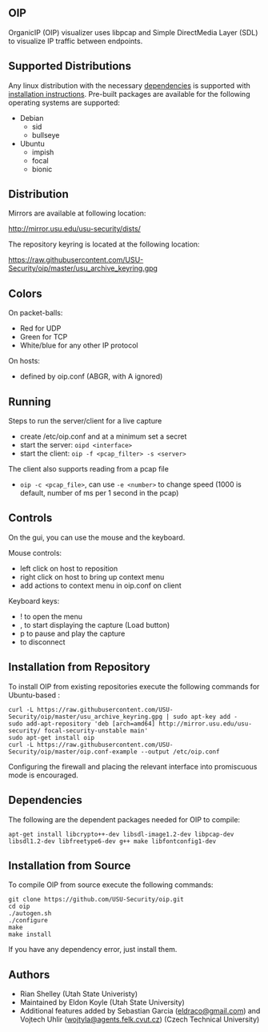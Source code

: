 OIP
---

OrganicIP (OIP) visualizer uses libpcap and Simple DirectMedia Layer (SDL) to visualize IP traffic between endpoints.

Supported Distributions
-----------------------

Any linux distribution with the necessary [dependencies](#dependencies) is supported with [installation instructions](#installation-from-source). Pre-built packages are available for the following operating systems are supported: 

- Debian
   - sid
   - bullseye
- Ubuntu 
   - impish
   - focal
   - bionic

Distribution
------------

Mirrors are available at following location:

http://mirror.usu.edu/usu-security/dists/

The repository keyring is located at the following location: 

https://raw.githubusercontent.com/USU-Security/oip/master/usu_archive_keyring.gpg

Colors
------

On packet-balls:
 - Red for UDP
 - Green for TCP
 - White/blue for any other IP protocol

On hosts:
 - defined by oip.conf (ABGR, with A ignored)

Running
-------

Steps to run the server/client for a live capture

 - create /etc/oip.conf and at a minimum set a secret
 - start the server: `oipd <interface>`
 - start the client: `oip -f <pcap_filter> -s <server>`

The client also supports reading from a pcap file

 - `oip -c <pcap_file>`, can use `-e <number>` to change speed (1000 is default, number of ms per 1 second in the pcap)

Controls
--------

On the gui, you can use the mouse and the keyboard.

Mouse controls:

 - left click on host to reposition
 - right click on host to bring up context menu
 - add actions to context menu in oip.conf on client

Keyboard keys:

 - ! to open the menu
 - , to start displaying the capture (Load button)
 - p to pause and play the capture
 - <ESC> to disconnect

Installation from Repository
----------------------------

To install OIP from existing repositories execute the following commands for Ubuntu-based : 

```
curl -L https://raw.githubusercontent.com/USU-Security/oip/master/usu_archive_keyring.gpg | sudo apt-key add -
sudo add-apt-repository 'deb [arch=amd64] http://mirror.usu.edu/usu-security/ focal-security-unstable main'
sudo apt-get install oip
curl -L https://raw.githubusercontent.com/USU-Security/oip/master/oip.conf-example --output /etc/oip.conf
```

Configuring the firewall and placing the relevant interface into promiscuous mode is encouraged.

Dependencies
------------

The following are the dependent packages needed for OIP to compile: 

 ```
 apt-get install libcrypto++-dev libsdl-image1.2-dev libpcap-dev libsdl1.2-dev libfreetype6-dev g++ make libfontconfig1-dev
 ```

Installation from Source
------------------------

To compile OIP from source execute the following commands:
```
git clone https://github.com/USU-Security/oip.git
cd oip
./autogen.sh
./configure
make
make install
```

If you have any dependency error, just install them.

Authors
-------

- Rian Shelley (Utah State Univeristy)
- Maintained by Eldon Koyle (Utah State University)
- Additional features added by Sebastian Garcia (eldraco@gmail.com) and Vojtech Uhlir (wojtyla@agents.felk.cvut.cz) (Czech Technical University)
